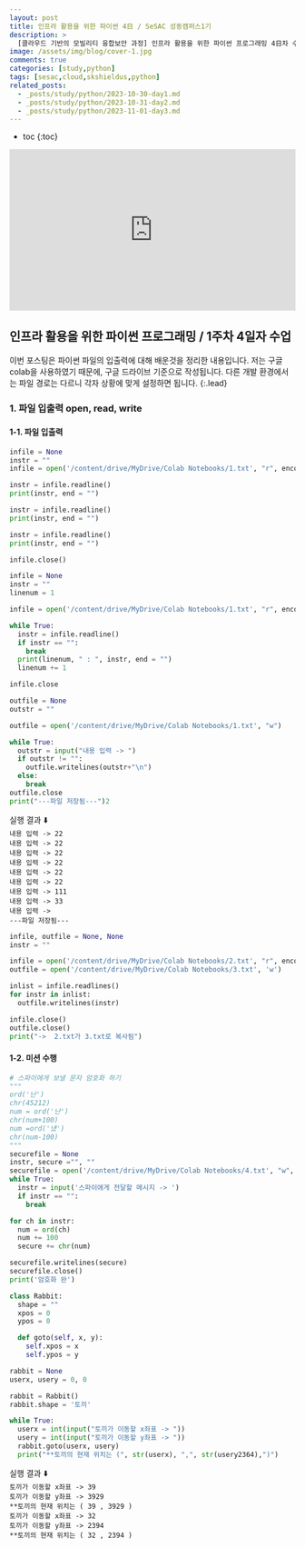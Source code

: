 ```yaml
---
layout: post
title: 인프라 활용을 위한 파이썬 4日 / SeSAC 성동캠퍼스1기
description: >
  [클라우드 기반의 모빌리티 융합보안 과정] 인프라 활용을 위한 파이썬 프로그래밍 4日차 수업 정리한 내용입니다. 이번 포스팅은 파이썬 파일 입출력(file open/read/write)에 대해 배우고, 간단한 미션을 수행한 것을 정리합니다.
image: /assets/img/blog/cover-1.jpg
comments: true
categories: [study,python]
tags: [sesac,cloud,skshieldus,python]
related_posts:
  - _posts/study/python/2023-10-30-day1.md
  - _posts/study/python/2023-10-31-day2.md
  - _posts/study/python/2023-11-01-day3.md
---
```

* toc
{:toc}

<style>.embed-container { position: relative; padding-bottom: 56.25%; height: 0; overflow: hidden; max-width: 100%; } .embed-container iframe, .embed-container object, .embed-container embed { position: absolute; top: 0; left: 0; width: 100%; height: 100%; }</style><div class='embed-container'><iframe src='https://www.youtube.com/embed/x7VtBSanueQ' frameborder='0' allowfullscreen></iframe></div>

## 인프라 활용을 위한 파이썬 프로그래밍 / 1주차 4일자 수업

이번 포스팅은 파이썬 파일의 입출력에 대해 배운것을 정리한 내용입니다. 저는 구글 colab을 사용하였기 때문에, 구글 드라이브 기준으로 작성됩니다. 다른 개발 환경에서는 파일 경로는 다르니 각자 상황에 맞게 설정하면 됩니다.
{:.lead}

### 1. 파일 입출력 open, read, write

#### 1-1. 파일 입출력

```python
infile = None
instr = ""
infile = open('/content/drive/MyDrive/Colab Notebooks/1.txt', "r", encoding = "UTF-8")

instr = infile.readline()
print(instr, end = "")

instr = infile.readline()
print(instr, end = "")

instr = infile.readline()
print(instr, end = "")

infile.close()
```

```python
infile = None
instr = ""
linenum = 1

infile = open('/content/drive/MyDrive/Colab Notebooks/1.txt', "r", encoding = "UTF-8")

while True:
  instr = infile.readline()
  if instr == "":
    break
  print(linenum, " : ", instr, end = "")
  linenum += 1

infile.close
```

```python
outfile = None
outstr = ""

outfile = open('/content/drive/MyDrive/Colab Notebooks/1.txt', "w")

while True:
  outstr = input("내용 입력 -> ")
  if outstr != "":
    outfile.writelines(outstr+"\n")
  else:
    break
outfile.close
print("---파일 저장됨---")2
```
실행 결과 ⬇️<br>
`내용 입력 -> 22`<br>
`내용 입력 -> 22`<br>
`내용 입력 -> 22`<br>
`내용 입력 -> 22`<br>
`내용 입력 -> 22`<br>
`내용 입력 -> 22`<br>
`내용 입력 -> 111`<br>
`내용 입력 -> 33`<br>
`내용 입력 ->`<br>
`---파일 저장됨---`<br>

```python
infile, outfile = None, None
instr = ""

infile = open('/content/drive/MyDrive/Colab Notebooks/2.txt', "r", encoding = "UTF-8")
outfile = open('/content/drive/MyDrive/Colab Notebooks/3.txt', 'w')

inlist = infile.readlines()
for instr in inlist:
  outfile.writelines(instr)

infile.close()
outfile.close()
print("->  2.txt가 3.txt로 복사됨")
```

#### 1-2. 미션 수행

```python
# 스파이에게 보낼 문자 암호화 하기
"""
ord('난')
chr(45212)
num = ord('난')
chr(num+100)
num =ord('넀')
chr(num-100)
"""
securefile = None
instr, secure ="", ""
securefile = open('/content/drive/MyDrive/Colab Notebooks/4.txt', "w", encoding = "UTF-8")
while True:
  instr = input('스파이에게 전달할 메시지 -> ')
  if instr == "":
    break

for ch in instr:
  num = ord(ch)
  num += 100
  secure += chr(num)

securefile.writelines(secure)
securefile.close()
print('암호화 완')
```

```python
class Rabbit:
  shape = ""
  xpos = 0
  ypos = 0

  def goto(self, x, y):
    self.xpos = x
    self.ypos = y

rabbit = None
userx, usery = 0, 0

rabbit = Rabbit()
rabbit.shape = '토끼'

while True:
  userx = int(input("토끼가 이동할 x좌표 -> "))
  usery = int(input("토끼가 이동할 y좌표 -> "))
  rabbit.goto(userx, usery)
  print("**토끼의 현재 위치는 (", str(userx), ",", str(usery2364),")")
```
실행 결과 ⬇️<br>
`토끼가 이동할 x좌표 -> 39`<br>
`토끼가 이동할 y좌표 -> 3929`<br>
`**토끼의 현재 위치는 ( 39 , 3929 )`<br>
`토끼가 이동할 x좌표 -> 32`<br>
`토끼가 이동할 y좌표 -> 2394`<br>
`**토끼의 현재 위치는 ( 32 , 2394 )`<br>
